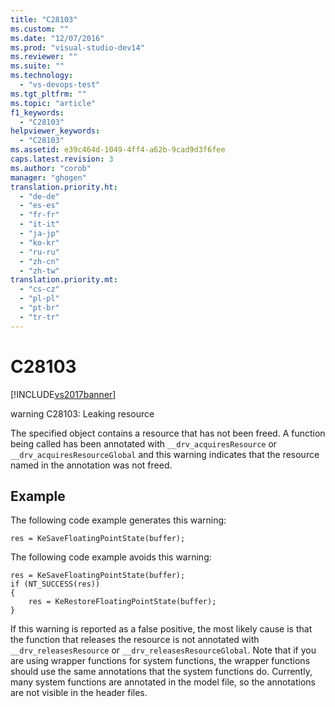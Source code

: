 ```yaml
---
title: "C28103"
ms.custom: ""
ms.date: "12/07/2016"
ms.prod: "visual-studio-dev14"
ms.reviewer: ""
ms.suite: ""
ms.technology: 
  - "vs-devops-test"
ms.tgt_pltfrm: ""
ms.topic: "article"
f1_keywords: 
  - "C28103"
helpviewer_keywords: 
  - "C28103"
ms.assetid: e39c464d-1049-4ff4-a62b-9cad9d3f6fee
caps.latest.revision: 3
ms.author: "corob"
manager: "ghogen"
translation.priority.ht: 
  - "de-de"
  - "es-es"
  - "fr-fr"
  - "it-it"
  - "ja-jp"
  - "ko-kr"
  - "ru-ru"
  - "zh-cn"
  - "zh-tw"
translation.priority.mt: 
  - "cs-cz"
  - "pl-pl"
  - "pt-br"
  - "tr-tr"
---
```

# C28103
[!INCLUDE[vs2017banner](../code-quality/includes/vs2017banner.md)]

warning C28103: Leaking resource  
  
 The specified object contains a resource that has not been freed. A function being called has been annotated with `__drv_acquiresResource` or `__drv_acquiresResourceGlobal` and this warning indicates that the resource named in the annotation was not freed.  
  
## Example  
 The following code example generates this warning:  
  
```  
res = KeSaveFloatingPointState(buffer);  
```  
  
 The following code example avoids this warning:  
  
```  
res = KeSaveFloatingPointState(buffer);  
if (NT_SUCCESS(res))  
{  
    res = KeRestoreFloatingPointState(buffer);  
}  
```  
  
 If this warning is reported as a false positive, the most likely cause is that the function that releases the resource is not annotated with `__drv_releasesResource` or `__drv_releasesResourceGlobal`. Note that if you are using wrapper functions for system functions, the wrapper functions should use the same annotations that the system functions do. Currently, many system functions are annotated in the model file, so the annotations are not visible in the header files.